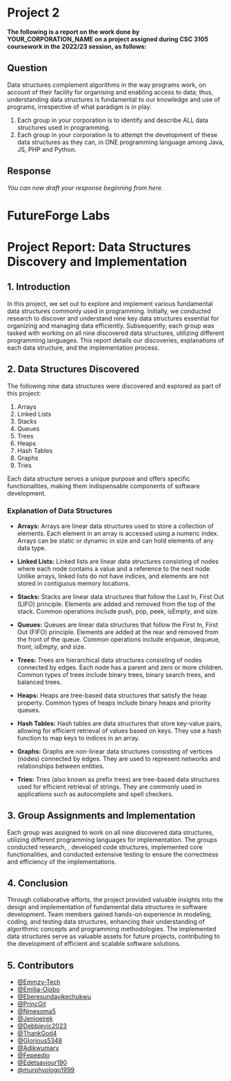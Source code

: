# Project 2
**The following is a report on the work done by YOUR_CORPORATION_NAME on a project assigned during CSC 3105 coursework in the 2022/23 session, as follows:**

## Question
Data structures complement algorithms in the way programs work, on account of their facility for organising and enabling access to data; thus, understanding data structures is fundamental to our knowledge and use of programs, irrespective of what paradigm is in play.
1. Each group in your corporation is to identify and describe ALL data structures used in programming.
2. Each group in your corporation is to attempt the development of these data structures as they can, in ONE programming language among Java, JS, PHP and Python.

## Response
_You can now draft your response beginning from here._


# FutureForge Labs
# Project Report: Data Structures Discovery and Implementation

## 1. Introduction

In this project, we set out to explore and implement various fundamental data structures commonly used in programming. Initially, we conducted research to discover and understand nine key data structures essential for organizing and managing data efficiently. Subsequently, each group was tasked with working on all nine discovered data structures, utilizing different programming languages. This report details our discoveries, explanations of each data structure, and the implementation process.

## 2. Data Structures Discovered

The following nine data structures were discovered and explored as part of this project:

1. Arrays
2. Linked Lists
3. Stacks
4. Queues
5. Trees
6. Heaps
7. Hash Tables
8. Graphs
9. Tries

Each data structure serves a unique purpose and offers specific functionalities, making them indispensable components of software development.

### Explanation of Data Structures

- **Arrays:** Arrays are linear data structures used to store a collection of elements. Each element in an array is accessed using a numeric index. Arrays can be static or dynamic in size and can hold elements of any data type.

- **Linked Lists:** Linked lists are linear data structures consisting of nodes where each node contains a value and a reference to the next node. Unlike arrays, linked lists do not have indices, and elements are not stored in contiguous memory locations.

- **Stacks:** Stacks are linear data structures that follow the Last In, First Out (LIFO) principle. Elements are added and removed from the top of the stack. Common operations include push, pop, peek, isEmpty, and size.

- **Queues:** Queues are linear data structures that follow the First In, First Out (FIFO) principle. Elements are added at the rear and removed from the front of the queue. Common operations include enqueue, dequeue, front, isEmpty, and size.

- **Trees:** Trees are hierarchical data structures consisting of nodes connected by edges. Each node has a parent and zero or more children. Common types of trees include binary trees, binary search trees, and balanced trees.

- **Heaps:** Heaps are tree-based data structures that satisfy the heap property. Common types of heaps include binary heaps and priority queues.

- **Hash Tables:** Hash tables are data structures that store key-value pairs, allowing for efficient retrieval of values based on keys. They use a hash function to map keys to indices in an array.

- **Graphs:** Graphs are non-linear data structures consisting of vertices (nodes) connected by edges. They are used to represent networks and relationships between entities.

- **Tries:** Tries (also known as prefix trees) are tree-based data structures used for efficient retrieval of strings. They are commonly used in applications such as autocomplete and spell checkers.

## 3. Group Assignments and Implementation

Each group was assigned to work on all nine discovered data structures, utilizing different programming languages for implementation. The groups conducted research, , developed code structures, implemented core functionalities, and conducted extensive testing to ensure the correctness and efficiency of the implementations.

## 4. Conclusion

Through collaborative efforts, the project provided valuable insights into the design and implementation of fundamental data structures in software development. Team members gained hands-on experience in modeling, coding, and testing data structures, enhancing their understanding of algorithmic concepts and programming methodologies. The implemented data structures serve as valuable assets for future projects, contributing to the development of efficient and scalable software solutions.

## 5. Contributors

- [@Emmzy-Tech](https://github.com/Emmzy-Tech)
- [@Emilia-Ojobo](https://github.com/Emilia-Ojobo)
- [@Eberesundayikechukwu](https://github.com/Eberesundayikechukwu)
- [@PrincGit](https://github.com/PrincGit)
- [@Nmesoma5](https://github.com/Nmesoma5)
- [@Jenjoeirek]( https://github.com/Jenjoeirek)
- [@Debbievic2023](https://github.com/Debbievic2023)
- [@ThankGod4](https://github.com/ThankGod4)
- [@Glorious5348](https://github.com/Glorious5348)
- [@Adikwumary](https://github.com/Adikwumary)
- [@Fepeedjo](https://github.com/Fepeedjo)
- [@Edetsaviour190](https://github.com/Edetsaviour190)
- [@murphyologo1999](https://github.com/murphyologo1999)
